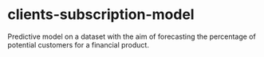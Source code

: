 # clients-subscription-model
Predictive model on a dataset with the aim of forecasting the percentage of potential customers for a financial product.
